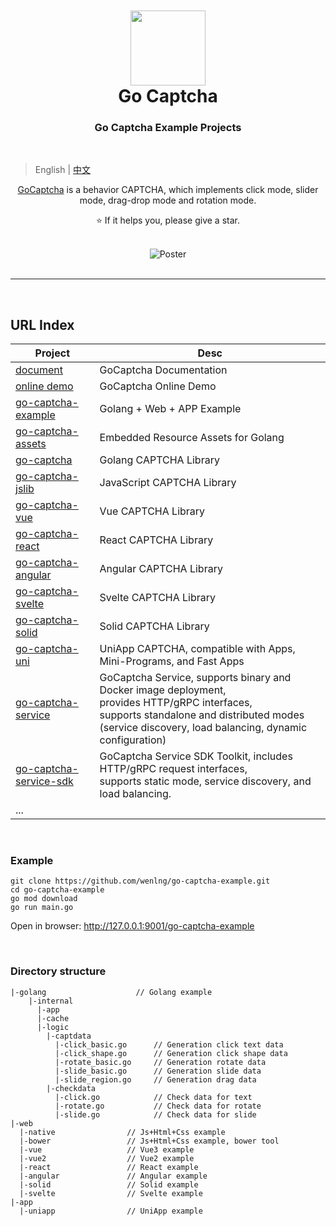 <div align="center">
<img width="120" style="padding-top: 50px; margin: 0;" src="http://47.104.180.148/go-captcha/gocaptcha_logo.svg?v=1"/>
<h1 style="margin: 0; padding: 0">Go Captcha</h1>
</div>

<h3 style="text-align: center ">Go Captcha Example Projects</h3>

<br/>

> English | [中文](README_zh.md)
>

<p style="text-align: center"><a href="https://github.com/wenlng/go-captcha">GoCaptcha</a> is a behavior CAPTCHA, which implements click mode, slider mode, drag-drop mode and rotation mode.</p>

<p style="text-align: center"> ⭐️ If it helps you, please give a star.</p>

<br/>

<div align="center"> 
    <img src="http://47.104.180.148/go-captcha/go-captcha-v1.png" alt="Poster">
</div>

<br/>
<hr/>
<br/>

## URL Index

| Project                                                                    | Desc                                                                                                                                                                                                      |
|----------------------------------------------------------------------------|-----------------------------------------------------------------------------------------------------------------------------------------------------------------------------------------------------------|
| [document](http://gocaptcha.wencodes.com)                                  | GoCaptcha Documentation                                                                                                                                                                                   |
| [online demo](http://gocaptcha.wencodes.com/demo/)                         | GoCaptcha Online Demo                                                                                                                                                                                     |
| [go-captcha-example](https://github.com/wenlng/go-captcha-example)         | Golang + Web + APP Example                                                                                                                                                                                |
| [go-captcha-assets](https://github.com/wenlng/go-captcha-assets)           | Embedded Resource Assets for Golang                                                                                                                                                                       |
| [go-captcha](https://github.com/wenlng/go-captcha)                         | Golang CAPTCHA Library                                                                                                                                                                                    |
| [go-captcha-jslib](https://github.com/wenlng/go-captcha-jslib)             | JavaScript CAPTCHA Library                                                                                                                                                                                |
| [go-captcha-vue](https://github.com/wenlng/go-captcha-vue)                 | Vue CAPTCHA Library                                                                                                                                                                                       |
| [go-captcha-react](https://github.com/wenlng/go-captcha-react)             | React CAPTCHA Library                                                                                                                                                                                     |
| [go-captcha-angular](https://github.com/wenlng/go-captcha-angular)         | Angular CAPTCHA Library                                                                                                                                                                                   |
| [go-captcha-svelte](https://github.com/wenlng/go-captcha-svelte)           | Svelte CAPTCHA Library                                                                                                                                                                                    |
| [go-captcha-solid](https://github.com/wenlng/go-captcha-solid)             | Solid CAPTCHA Library                                                                                                                                                                                     |
| [go-captcha-uni](https://github.com/wenlng/go-captcha-uni)                 | UniApp CAPTCHA, compatible with Apps, Mini-Programs, and Fast Apps                                                                                                                                        |
| [go-captcha-service](https://github.com/wenlng/go-captcha-service)         | GoCaptcha Service, supports binary and Docker image deployment, <br/>provides HTTP/gRPC interfaces,<br/> supports standalone and distributed modes (service discovery, load balancing, dynamic configuration) |
| [go-captcha-service-sdk](https://github.com/wenlng/go-captcha-service-sdk) | GoCaptcha Service SDK Toolkit, includes HTTP/gRPC request interfaces,<br/> supports static mode, service discovery, and load balancing.                                                                       |
| ...                                                                        |                                                                                                                                                                                                           |


<br/>


### Example

```shell
git clone https://github.com/wenlng/go-captcha-example.git
cd go-captcha-example
go mod download
go run main.go
```

Open in browser: http://127.0.0.1:9001/go-captcha-example

<br/>

### Directory structure
```text
|-golang                    // Golang example
    |-internal                  
      |-app
      |-cache
      |-logic
        |-captdata
          |-click_basic.go      // Generation click text data
          |-click_shape.go      // Generation click shape data
          |-rotate_basic.go     // Generation rotate data
          |-slide_basic.go      // Generation slide data
          |-slide_region.go     // Generation drag data 
        |-checkdata
          |-click.go            // Check data for text
          |-rotate.go           // Check data for rotate
          |-slide.go            // Check data for slide
|-web
  |-native                // Js+Html+Css example
  |-bower                 // Js+Html+Css example, bower tool
  |-vue                   // Vue3 example
  |-vue2                  // Vue2 example
  |-react                 // React example
  |-angular               // Angular example
  |-solid                 // Solid example
  |-svelte                // Svelte example
|-app
  |-uniapp                // UniApp example
```

<br/>


